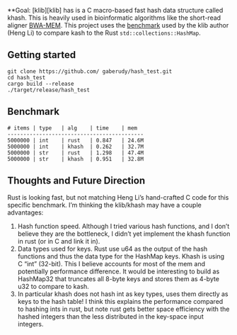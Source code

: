 \*\*Goal: [klib][klib] has is a C macro-based fast hash data structure called khash. This is heavily used in bioinformatic algorithms like the short-read aligner [BWA-MEM](https://github.com/lh3/bwa/tree/mem). This project uses the [benchmark](https://attractivechaos.wordpress.com/2008/10/07/another-look-at-my-old-benchmark/) used by the klib author (Heng Li) to compare kash to the Rust `std::collections::HashMap`.

## Getting started

    git clone https://github.com/ gaberudy/hash_test.git
    cd hash_test
    cargo build --release
    ./target/release/hash_test

## Benchmark

```
# items | type   | alg    | time    | mem
-------------------------------------------
5000000 | int    | rust   | 0.847   | 24.6M
5000000 | int    | khash  | 0.262   | 32.7M
5000000 | str    | rust   | 1.298   | 47.4M
5000000 | str    | khash  | 0.951   | 32.8M
```

## Thoughts and Future Direction

Rust is looking fast, but not matching Heng Li’s hand-crafted C code for this specific benchmark. I’m thinking the klib/khash may have a couple advantages:

1. Hash function speed. Although I tried various hash functions, and I don’t believe they are the bottleneck, I didn’t yet implement the khash function in rust (or in C and link it in).
2. Data types used for keys. Rust use u64 as the output of the hash functions and thus the data type for the HashMap keys. Khash is using C “int” (32-bit). This I believe accounts for most of the mem and potentially performance difference. It would be interesting to build as HashMap32 that truncates all 8-byte keys and stores them as 4-byte u32 to compare to kash.
3. In particular khash does not hash int as key types, uses them directly as keys to the hash table! I think this explains the performance compared to hashing ints in rust, but note rust gets better space efficiency with the hashed integers than the less distributed in the key-space input integers.
